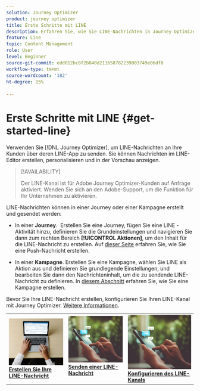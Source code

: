 ```yaml
---
solution: Journey Optimizer
product: journey optimizer
title: Erste Schritte mit LINE
description: Erfahren Sie, wie Sie LINE-Nachrichten in Journey Optimizer erstellen und senden
feature: Line
topic: Content Management
role: User
level: Beginner
source-git-commit: edd012bc8f2b840d211658782239003749e06df8
workflow-type: tm+mt
source-wordcount: '182'
ht-degree: 15%

---
```


# Erste Schritte mit LINE {#get-started-line}

Verwenden Sie [!DNL Journey Optimizer], um LINE-Nachrichten an Ihre Kunden über deren LINE-App zu senden. Sie können Nachrichten im LINE-Editor erstellen, personalisieren und in der Vorschau anzeigen.

>[!AVAILABILITY]
>
>Der LINE-Kanal ist für Adobe Journey Optimizer-Kunden auf Anfrage aktiviert. Wenden Sie sich an den Adobe-Support, um die Funktion für Ihr Unternehmen zu aktivieren.

LINE-Nachrichten können in einer Journey oder einer Kampagne erstellt und gesendet werden:

* In einer **Journey**.  Erstellen Sie eine Journey, fügen Sie eine LINE -Aktivität hinzu, definieren Sie die Grundeinstellungen und navigieren Sie dann zum rechten Bereich **[!UICONTROL Aktionen]**, um den Inhalt für die LINE-Nachricht zu erstellen. Auf [dieser Seite](../building-journeys/journey-gs.md) erfahren Sie, wie Sie eine Push-Nachricht erstellen.

* In einer **Kampagne**. Erstellen Sie eine Kampagne, wählen Sie LINE als Aktion aus und definieren Sie grundlegende Einstellungen, und bearbeiten Sie dann den Nachrichteninhalt, um die zu sendende LINE-Nachricht zu definieren. In [diesem Abschnitt](../campaigns/create-campaign.md#configure) erfahren Sie, wie Sie eine Kampagne erstellen.

Bevor Sie Ihre LINE-Nachricht erstellen, konfigurieren Sie Ihren LINE-Kanal mit Journey Optimizer. [Weitere Informationen](line-configuration.md).

<table style="table-layout:fixed"><tr style="border: 0;">
<td>
<a href="create-line.md">
<img alt="Lead" src="../assets/do-not-localize/sms-create.jpeg">
</a>
<div><a href="create-line.md"><strong>Erstellen Sie Ihre LINE-Nachricht</strong>
</div>
</td>
<td>
<a href="send-line.md">
<img alt="Gelegentlich" src="../assets/do-not-localize/sms-sending.jpg">
</a>
<div>
<a href="send-line.md"><strong>Senden einer LINE-Nachricht</strong></a>
</div>
<p></td>
<td>
<a href="line-configuration.md">
<img alt="Gelegentlich" src="../assets/do-not-localize/sms-sending.jpg">
<div>
<a href="line-configuration.md"><strong>Konfigurieren des LINE-Kanals</strong>
</a>
</div>
</td>
</tr></table>

